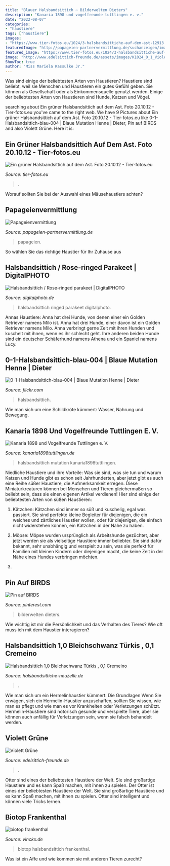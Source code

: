 ```yaml
---
title: "Blauer Halsbandsittich ~ Bilderwelten Dieters"
description: "Kanaria 1898 und vogelfreunde tuttlingen e. v."
date: "2022-08-07"
categories:
- "haustiere"
tags: ["haustiere"]
images:
- "https://www.tier-fotos.eu/1024/3-halsbandsittiche-auf-dem-ast-12913.jpg"
featuredImage: "http://papageien-partnervermittlung.de/suchanzeigen/images/1340016181IMG_4653 Kopie.JPG"
featured_image: "https://www.tier-fotos.eu/1024/3-halsbandsittiche-auf-dem-ast-12913.jpg"
image: "http://www.edelsittich-freunde.de/assets/images/K1024_0_1_Violettblau_2007a1.JPG"
ShowToc: true
author: "Miss Mariela Kassulke Jr."
---
```



Was sind einige der beliebtesten Arten von Haustieren?
Haustiere sind beliebt, weil sie Menschen und Haustieren ein gutes Gefühl geben. Sie können als Gesellschaft oder als Einkommensquelle genutzt werden. Einige der beliebtesten Arten von Haustieren sind Hunde, Katzen und Vögel.

	

		
searching about Ein grüner Halsbandsittich auf dem Ast. Foto 20.10.12 - Tier-fotos.eu you've came to the right web. We have 9 Pictures about Ein grüner Halsbandsittich auf dem Ast. Foto 20.10.12 - Tier-fotos.eu like 0-1-Halsbandsittich-blau-004 | Blaue Mutation Henne | Dieter, Pin auf BIRDS and also Violett Grüne. Here it is:
		
    
## Ein Grüner Halsbandsittich Auf Dem Ast. Foto 20.10.12 - Tier-fotos.eu

<img loading=lazy src="https://www.tier-fotos.eu/1024/3-halsbandsittiche-auf-dem-ast-12913.jpg" onerror="this.onerror=null;this.src='https://tse2.mm.bing.net/th?id=OIP.3lseHzepdy2LSNyFnN9V2wHaEK&amp;pid=15.1';" alt="Ein grüner Halsbandsittich auf dem Ast. Foto 20.10.12 - Tier-fotos.eu">

_Source: tier-fotos.eu_

>. 

	

Worauf sollten Sie bei der Auswahl eines Mäusehaustiers achten?

    
## Papageienvermittlung

<img loading=lazy src="http://papageien-partnervermittlung.de/suchanzeigen/images/1340016181IMG_4653 Kopie.JPG" onerror="this.onerror=null;this.src='https://tse4.mm.bing.net/th?id=OIP.td8KfK62pp3rIlgjYpwpEgHaEa&amp;pid=15.1';" alt="Papageienvermittlung">

_Source: papageien-partnervermittlung.de_

>papageien. 

	

So wählen Sie das richtige Haustier für Ihr Zuhause aus

    
## Halsbandsittich / Rose-ringed Parakeet | DigitalPHOTO

<img loading=lazy src="https://www.digitalphoto.de/media/digitalphoto/styles/tec_frontend_opengraph/public/gallery/images/7278/image-417337--1825625.jpg?itok=Pgs4DuKh" onerror="this.onerror=null;this.src='https://tse4.mm.bing.net/th?id=OIP.J9xdwtXdG6GdlanIXYsmlQHaE8&amp;pid=15.1';" alt="Halsbandsittich / Rose-ringed parakeet | DigitalPHOTO">

_Source: digitalphoto.de_

>halsbandsittich ringed parakeet digitalphoto. 

	

Annas Haustiere: Anna hat drei Hunde, von denen einer ein Golden Retriever namens Milo ist.
Anna hat drei Hunde, einer davon ist ein Golden Retriever namens Milo. Anna verbringt gerne Zeit mit ihren Hunden und kuschelt mit ihnen, wenn es ihr schlecht geht. Ihre anderen beiden Hunde sind ein deutscher Schäferhund namens Athena und ein Spaniel namens Lucy.

    
## 0-1-Halsbandsittich-blau-004 | Blaue Mutation Henne | Dieter

<img loading=lazy src="https://live.staticflickr.com/403/32776009491_c8edab7572_b.jpg" onerror="this.onerror=null;this.src='https://tse4.mm.bing.net/th?id=OIP.NUaneXPiwXbCyOwUlhAYWgHaJQ&amp;pid=15.1';" alt="0-1-Halsbandsittich-blau-004 | Blaue Mutation Henne | Dieter">

_Source: flickr.com_

>halsbandsittich. 

	

Wie man sich um eine Schildkröte kümmert: Wasser, Nahrung und Bewegung.

    
## Kanaria 1898 Und Vogelfreunde Tuttlingen E. V.

<img loading=lazy src="http://www.kanaria1898tuttlingen.de/ppzucht_22A.JPG" onerror="this.onerror=null;this.src='https://tse3.mm.bing.net/th?id=OIP.LqItVW8oDM3nab2ytp1wCwHaFj&amp;pid=15.1';" alt="Kanaria 1898 und Vogelfreunde Tuttlingen e. V.">

_Source: kanaria1898tuttlingen.de_

>halsbandsittich mutation kanaria1898tuttlingen. 

	

Niedliche Haustiere und ihre Vorteile: Was sie sind, was sie tun und warum
Katzen und Hunde gibt es schon seit Jahrhunderten, aber jetzt gibt es auch eine Reihe süßer Haustiere, die Aufmerksamkeit erregen. Diese Miniaturkreaturen können bei Menschen und Tieren gleichermaßen so beliebt sein, dass sie einen eigenen Artikel verdienen! Hier sind einige der beliebtesten Arten von süßen Haustieren:
1. Kätzchen: Kätzchen sind immer so süß und kuschelig, egal was passiert. Sie sind perfekte kleine Begleiter für diejenigen, die ein weiches und zärtliches Haustier wollen, oder für diejenigen, die einfach nicht widerstehen können, ein Kätzchen in der Nähe zu haben.

2. Möpse: Möpse wurden ursprünglich als Arbeitshunde gezüchtet, aber jetzt werden sie als vielseitige Haustiere immer beliebter. Sie sind dafür bekannt, sehr unabhängig und verspielt zu sein, was sie perfekt für Familien mit kleinen Kindern oder diejenigen macht, die keine Zeit in der Nähe eines Hundes verbringen möchten.

3.

    
## Pin Auf BIRDS

<img loading=lazy src="https://i.pinimg.com/originals/31/ae/40/31ae40e7bc4db6afa50b51e347a3edec.jpg" onerror="this.onerror=null;this.src='https://tse1.mm.bing.net/th?id=OIP.p_42F3jvs6XQQGo62-SqEwHaE8&amp;pid=15.1';" alt="Pin auf BIRDS">

_Source: pinterest.com_

>bilderwelten dieters. 

	

Wie wichtig ist mir die Persönlichkeit und das Verhalten des Tieres? Wie oft muss ich mit dem Haustier interagieren?

    
## Halsbandsittich 1,0 Bleichschwanz Türkis , 0,1 Cremeino

<img loading=lazy src="http://www.halsbandsittiche-neuzelle.de/mediac/450_0/media/c514cc4e35a72b83ffff8044fffffff1.JPG" onerror="this.onerror=null;this.src='https://tse1.mm.bing.net/th?id=OIP.UbY1TzOtcRHkPWumuy3qEgAAAA&amp;pid=15.1';" alt="Halsbandsittich 1,0 Bleichschwanz Türkis , 0,1 Cremeino">

_Source: halsbandsittiche-neuzelle.de_

>. 

	

Wie man sich um ein Hermelinhaustier kümmert: Die Grundlagen
Wenn Sie erwägen, sich ein Hermelin-Haustier anzuschaffen, sollten Sie wissen, wie man es pflegt und wie man es vor Krankheiten oder Verletzungen schützt. Hermelin-Haustiere sind notorisch gesunde und verspielte Tiere, aber sie können auch anfällig für Verletzungen sein, wenn sie falsch behandelt werden.

    
## Violett Grüne

<img loading=lazy src="http://www.edelsittich-freunde.de/assets/images/K1024_0_1_Violettblau_2007a1.JPG" onerror="this.onerror=null;this.src='https://tse4.mm.bing.net/th?id=OIP.0T4QUnaGVcjYomdt5sK7WwHaL1&amp;pid=15.1';" alt="Violett Grüne">

_Source: edelsittich-freunde.de_

>. 

	

Otter sind eines der beliebtesten Haustiere der Welt. Sie sind großartige Haustiere und es kann Spaß machen, mit ihnen zu spielen.
Der Otter ist eines der beliebtesten Haustiere der Welt. Sie sind großartige Haustiere und es kann Spaß machen, mit ihnen zu spielen. Otter sind intelligent und können viele Tricks lernen.

    
## Biotop Frankenthal

<img loading=lazy src="http://www.vinckx.de/biotop ft/halsbandsittich-bluetendieb.jpg" onerror="this.onerror=null;this.src='https://tse4.mm.bing.net/th?id=OIP.e-9yz_-0EGUPf8JPhoOtfgHaFo&amp;pid=15.1';" alt="biotop frankenthal">

_Source: vinckx.de_

>biotop halsbandsittich frankenthal. 

	

Was ist ein Affe und wie kommen sie mit anderen Tieren zurecht?

